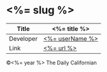 # <%= slug %>

| Title | <%= title %> |
|-|-|
| Developer    | [<%= userName %>](<%= userEmail %>) |
| Link | [<%= url %>](<%= url %>) |


©<%= year %> The Daily Californian
